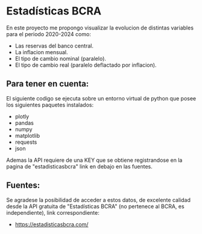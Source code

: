 # Estadísticas BCRA
En este proyecto me propongo visualizar la evolucion de distintas variables para el periodo 2020-2024 como:
* Las reservas del banco central.
* La inflacion mensual.
* El tipo de cambio nominal (paralelo).
* El tipo de cambio real (paralelo deflactado por inflacion).

## Para tener en cuenta:
El siguiente codigo se ejecuta sobre un entorno virtual de python que posee los siguientes paquetes instalados:
* plotly
* pandas
* numpy 
* matplotlib
* requests
* json

Ademas la API requiere de una KEY que se obtiene registrandose en la pagina de "estadisticasbcra" link en debajo en las fuentes.

## Fuentes:
Se agradese la posibilidad de acceder a estos datos, de excelente calidad desde la API gratuita de "Estadísticas BCRA" (no pertenece al BCRA, es independiente), link correspondiente:
* https://estadisticasbcra.com/

